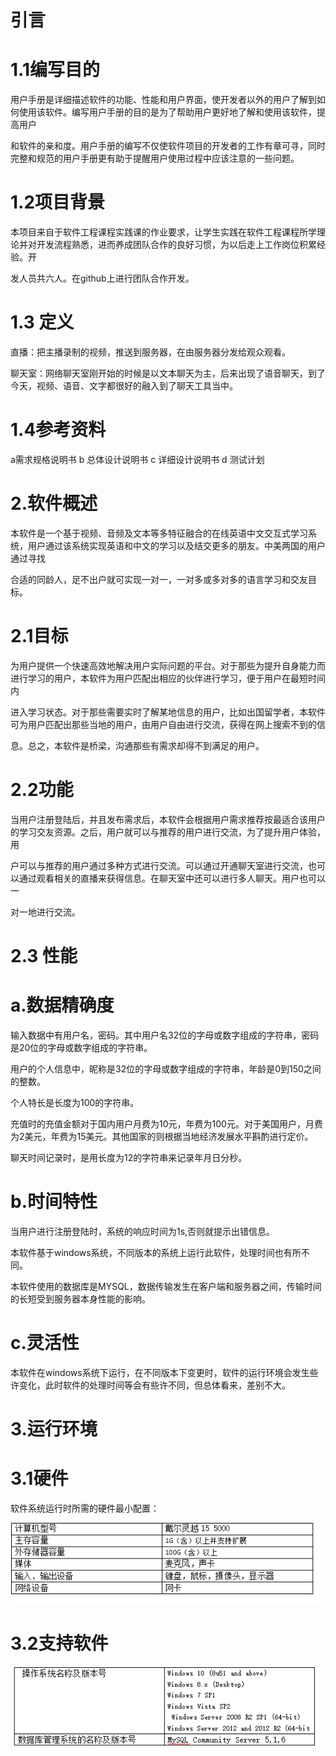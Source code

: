 # 引言
#  1.1编写目的 

用户手册是详细描述软件的功能、性能和用户界面，使开发者以外的用户了解到如何使用该软件。编写用户手册的目的是为了帮助用户更好地了解和使用该软件，提高用户

和软件的亲和度。用户手册的编写不仅使软件项目的开发者的工作有章可寻，同时完整和规范的用户手册更有助于提醒用户使用过程中应该注意的一些问题。

# 1.2项目背景 

本项目来自于软件工程课程实践课的作业要求，让学生实践在软件工程课程所学理论并对开发流程熟悉，进而养成团队合作的良好习惯，为以后走上工作岗位积累经验。开

发人员共六人。在github上进行团队合作开发。

#  1.3 定义 

直播：把主播录制的视频，推送到服务器，在由服务器分发给观众观看。

聊天室：网络聊天室刚开始的时候是以文本聊天为主，后来出现了语音聊天，到了今天，视频、语音、文字都很好的融入到了聊天工具当中。

 # 1.4参考资料 
a需求规格说明书 b 总体设计说明书 c 详细设计说明书 d 测试计划 

# 2.软件概述

本软件是一个基于视频、音频及文本等多特征融合的在线英语中文交互式学习系统，用户通过该系统实现英语和中文的学习以及结交更多的朋友。中美两国的用户通过寻找

合适的同龄人，足不出户就可实现一对一，一对多或多对多的语言学习和交友目标。

#  2.1目标

  为用户提供一个快速高效地解决用户实际问题的平台。对于那些为提升自身能力而进行学习的用户，本软件为用户匹配出相应的伙伴进行学习，便于用户在最短时间内
  
  进入学习状态。对于那些需要实时了解某地信息的用户，比如出国留学者，本软件可为用户匹配出那些当地的用户，由用户自由进行交流，获得在网上搜索不到的信
  
  息。总之，本软件是桥梁，沟通那些有需求却得不到满足的用户。
  
 # 2.2功能
  
  当用户注册登陆后，并且发布需求后，本软件会根据用户需求推荐按最适合该用户的学习交友资源。之后，用户就可以与推荐的用户进行交流，为了提升用户体验，用
  
  户可以与推荐的用户通过多种方式进行交流。可以通过开通聊天室进行交流，也可以通过观看相关的直播来获得信息。在聊天室中还可以进行多人聊天。用户也可以一
  
  对一地进行交流。
#  2.3 性能 

# a.数据精确度

  输入数据中有用户名，密码。其中用户名32位的字母或数字组成的字符串，密码是20位的字母或数字组成的字符串。
  
  用户的个人信息中，昵称是32位的字母或数字组成的字符串，年龄是0到150之间的整数。
  
  个人特长是长度为100的字符串。
  
充值时的充值金额对于国内用户月费为10元，年费为100元。对于美国用户，月费为2美元，年费为15美元。其他国家的则根据当地经济发展水平斟酌进行定价。

聊天时间记录时，是用长度为12的字符串来记录年月日分秒。

# b.时间特性

当用户进行注册登陆时，系统的响应时间为1s,否则就提示出错信息。

本软件基于windows系统，不同版本的系统上运行此软件，处理时间也有所不同。

本软件使用的数据库是MYSQL，数据传输发生在客户端和服务器之间，传输时间的长短受到服务器本身性能的影响。

# c.灵活性

  本软件在windows系统下运行，在不同版本下变更时，软件的运行环境会发生些许变化，此时软件的处理时间等会有些许不同，但总体看来，差别不大。
  
# 3.运行环境 

# 3.1硬件 
软件系统运行时所需的硬件最小配置：

![image](https://github.com/dingdi0353151510/lala/blob/master/image/uer1.png)



 # 3.2支持软件 
 
 ![image](https://github.com/dingdi0353151510/lala/blob/master/image/uer2.png)
 
